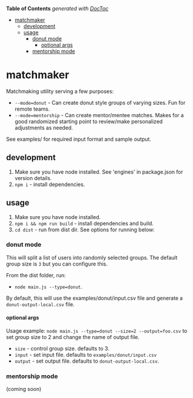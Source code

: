 <!-- START doctoc generated TOC please keep comment here to allow auto update -->
<!-- DON'T EDIT THIS SECTION, INSTEAD RE-RUN doctoc TO UPDATE -->

**Table of Contents** _generated with [DocToc](https://github.com/thlorenz/doctoc)_

- [matchmaker](#matchmaker)
  - [development](#development)
  - [usage](#usage)
    - [donut mode](#donut-mode)
      - [optional args](#optional-args)
    - [mentorship mode](#mentorship-mode)

<!-- END doctoc generated TOC please keep comment here to allow auto update -->

# matchmaker

Matchmaking utility serving a few purposes:

- `--mode=donut` - Can create donut style groups of varying sizes. Fun for remote teams.
- `--mode=mentorship` - Can create mentor/mentee matches. Makes for a good randomized starting point to review/make personalized adjustments as needed.

See examples/ for required input format and sample output.

## development

1. Make sure you have node installed. See 'engines' in package.json for version details.
1. `npm i` - install dependencies.

## usage

1. Make sure you have node installed.
1. `npm i && npm run build` - install dependencies and build.
1. `cd dist` - run from dist dir. See options for running below:

### donut mode

This will split a list of users into randomly selected groups. The default group size is `3` but you can configure this.

From the dist folder, run:

- `node main.js --type=donut`.

By default, this will use the examples/donut/input.csv file and generate a `donut-output-local.csv` file.

#### optional args

Usage example: `node main.js --type=donut --size=2 --output=foo.csv` to set group size to 2 and change the name of output file.

- `size` - control group size. defaults to 3.
- `input` - set input file. defaults to `examples/donut/input.csv`
- `output` - set output file. defaults to `donut-output-local.csv`.

### mentorship mode

(coming soon)
